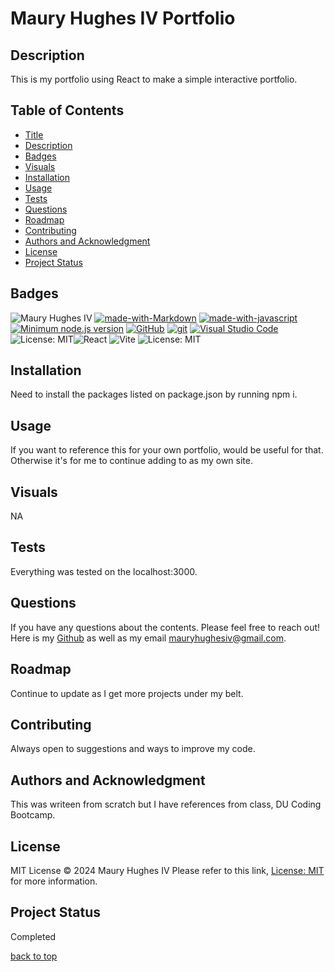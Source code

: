 <a id="title"></a>

# Maury Hughes IV Portfolio

<a id="description"></a>

## Description

This is my portfolio using React to make a simple interactive portfolio.

## Table of Contents

- [Title](#title)
- [Description](#description)
- [Badges](#badges)
- [Visuals](#visuals)
- [Installation](#installation)
- [Usage](#usage)
- [Tests](#tests)
- [Questions](#questions)
- [Roadmap](#roadmap)
- [Contributing](#contributing)
- [Authors and Acknowledgment](#acknowledgment)
- [License](#license)
- [Project Status](#status)

<a id="badges"></a>

## Badges

![Maury Hughes IV](https://img.shields.io/badge/Maury%20Hughes%20IV-5A2BE2) [![made-with-Markdown](https://img.shields.io/badge/Made%20with-Markdown-1f425f.svg)](http://commonmark.org) [![made-with-javascript](https://img.shields.io/badge/Made%20with-JavaScript-1f425f.svg)](https://www.javascript.com) [![Minimum node.js version](https://badgen.net/npm/node/express)](https://npmjs.com/package/express) [![GitHub](https://img.shields.io/badge/--181717?logo=github&logoColor=ffffff)](https://github.com/) [![git](https://badgen.net/badge/icon/git?icon=git&label)](https://git-scm.com) [![Visual Studio Code](https://img.shields.io/badge/--007ACC?logo=visual%20studio%20code&logoColor=ffffff)](https://code.visualstudio.com/) ![License: MIT](https://img.shields.io/badge/License-MIT-yellow.svg)![React](https://img.shields.io/badge/react-%2320232a.svg?style=for-the-badge&logo=react&logoColor=%2361DAFB) ![Vite](https://img.shields.io/badge/vite-%23646CFF.svg?style=for-the-badge&logo=vite&logoColor=white)
![License: MIT](https://img.shields.io/badge/License-MIT-yellow.svg)

<a id="installation"></a>

## Installation

Need to install the packages listed on package.json by running npm i.

<a id="usage"></a>

## Usage

If you want to reference this for your own portfolio, would be useful for that. Otherwise it's for me to continue adding to as my own site.

<a id="Visuals"></a>

## Visuals

NA

<a id="tests"></a>

## Tests

Everything was tested on the localhost:3000.

<a id="questions"></a>

## Questions

If you have any questions about the contents. Please feel free to reach out!
Here is my [Github](https://github.com/MauryIV) as well as my email <mauryhughesiv@gmail.com>.

<a id="roadmap"></a>

## Roadmap

Continue to update as I get more projects under my belt.

<a id="contributing"></a>

## Contributing

Always open to suggestions and ways to improve my code.

<a id="acknowledgment"></a>

## Authors and Acknowledgment

This was writeen from scratch but I have references from class, DU Coding Bootcamp.

<a id="license"></a>

## License

MIT License © 2024 Maury Hughes IV
Please refer to this link, [License: MIT](https://opensource.org/licenses/MIT) for more information.

<a id="status"></a>

## Project Status

Completed

[back to top](#title)

